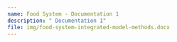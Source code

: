 ```yaml
---
name: Food System - Documentation 1
description: " Documentation 1"
file: img/food-system-integrated-model-methods.docx
---
```


